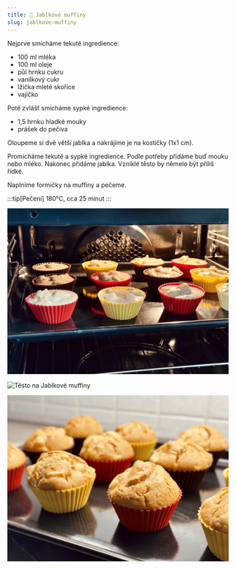 ```yaml
---
title: 🍎 Jablkové muffiny
slug: jablkove-muffiny
---
```


Nejprve smícháme tekuté ingredience:

- 100 ml mléka
- 100 ml oleje
- půl hrnku cukru
- vanilkový cukr
- lžička mleté skořice
- vajíčko

Poté zvlášť smícháme sypké ingredience:

- 1,5 hrnku hladké mouky
- prášek do pečiva

Oloupeme si dvě větší jablka a nakrájíme je na kostičky (1x1 cm).

Promícháme tekuté a sypké ingredience. Podle potřeby přidáme buď mouku nebo mléko. Nakonec přidáme jablka. Vzniklé těsto
by němelo být příliš řídké.

Naplníme formičky na muffiny a pečeme.

:::tip[Pečení]
180°C, cca 25 minut
:::

![Jablkové Muffiny v troubě](./jablkove-muffiny-peceni.jpg)

![Těsto na Jablkové muffiny](./jablkove-muffiny-testo.jpg)

![Hotové Jablkové muffiny](./jablkove-muffiny-hotove.jpg)
